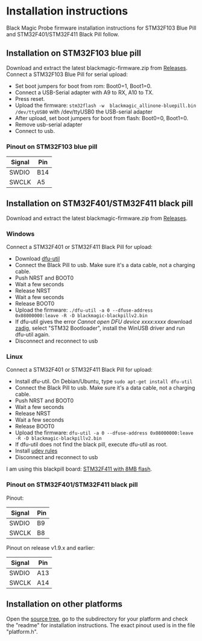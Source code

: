 # Installation instructions

Black Magic Probe firmware installation instructions for STM32F103 Blue Pill and STM32F401/STM32F411 Black Pill follow.

## Installation on STM32F103 blue pill

Download and extract the latest blackmagic-firmware.zip from [Releases](../../releases).
Connect a STM32F103 Blue Pill for serial upload:

- Set boot jumpers for boot from rom: Boot0=1, Boot1=0.
- Connect a USB-Serial adapter with A9 to RX, A10 to TX.
- Press reset.
- Upload the firmware: ``stm32flash -w  blackmagic_allinone-bluepill.bin /dev/ttyUSB0`` with /dev/ttyUSB0 the USB-serial adapter
- After upload, set boot jumpers for boot from flash: Boot0=0, Boot1=0.
- Remove usb-serial adapter
- Connect to usb.

###  Pinout on STM32F103 blue pill

|Signal|Pin|
|---|---|
|SWDIO|B14|
|SWCLK|A5|

## Installation on STM32F401/STM32F411 black pill

Download and extract the latest blackmagic-firmware.zip from [Releases](../../releases).

### Windows
Connect a STM32F401 or STM32F411 Black Pill for upload:

- Download [dfu-util](https://dfu-util.sourceforge.net/)
- Connect the Black Pill to usb. Make sure it's a data cable, not a charging cable.
- Push NRST and BOOT0
- Wait a few seconds
- Release NRST
- Wait a few seconds
- Release BOOT0
- Upload the firmware:
```./dfu-util -a 0 --dfuse-address 0x08000000:leave -R -D blackmagic-blackpillv2.bin```
- If dfu-util gives the error _Cannot open DFU device xxxx:xxxx_ download [zadig](https://zadig.akeo.ie/), select "STM32 Bootloader", install the WinUSB driver and run dfu-util again.
- Disconnect and reconnect to usb

### Linux

Connect a STM32F401 or STM32F411 Black Pill for upload:

- Install dfu-util. On Debian/Ubuntu, type ``sudo apt-get install dfu-util`` 
- Connect the Black Pill to usb.  Make sure it's a data cable, not a charging cable.
- Push NRST and BOOT0
- Wait a few seconds
- Release NRST
- Wait a few seconds
- Release BOOT0
- Upload the firmware:
```dfu-util -a 0 --dfuse-address 0x08000000:leave -R -D blackmagic-blackpillv2.bin```
- If dfu-util does not find the black pill, execute dfu-util as root.
- Install [udev rules](https://github.com/blackmagic-debug/blackmagic/tree/main/driver)
- Disconnect and reconnect to usb

I am using this blackpill board: [STM32F411 with 8MB flash](https://www.aliexpress.com/item/1005001456186625.html).

###  Pinout on STM32F401/STM32F411 black pill

Pinout:

|Signal|Pin|
|---|---|
|SWDIO|B9|
|SWCLK|B8|

Pinout on release v1.9.x and earlier:

|Signal|Pin|
|---|---|
|SWDIO|A13|
|SWCLK|A14|

## Installation on other platforms

Open the [source tree](https://github.com/blackmagic-debug/blackmagic/tree/main/src/platforms), go to the subdirectory for your platform and check the "readme" for installation instructions. The exact pinout used is in the file "platform.h".
